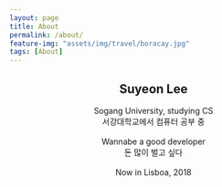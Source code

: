 ```yaml
---
layout: page
title: About
permalink: /about/
feature-img: "assets/img/travel/boracay.jpg"
tags: [About]
---
```


<!--Type on Strap is based on Type Theme, a free and open-source theme for [Jekyll](http://jekyllrb.com/), licensed under the MIT License.

Head over to the [theme's documentation](https://github.io/sylhare/Type-on-Strap) for much more information about Type on Strap or to install this theme on your own Jekyll site.

This file is an example of a page in Jekyll, that automatically shows up in the header navigation, you can delete or modify this file freely.-->

## <center>Suyeon Lee
<center> Sogang University, studying CS<br>
서강대학교에서 컴퓨터 공부 중<br><br>
Wannabe a good developer<br>
돈 많이 벌고 싶다<br><br>
Now in Lisboa, 2018<br><br><br><br>